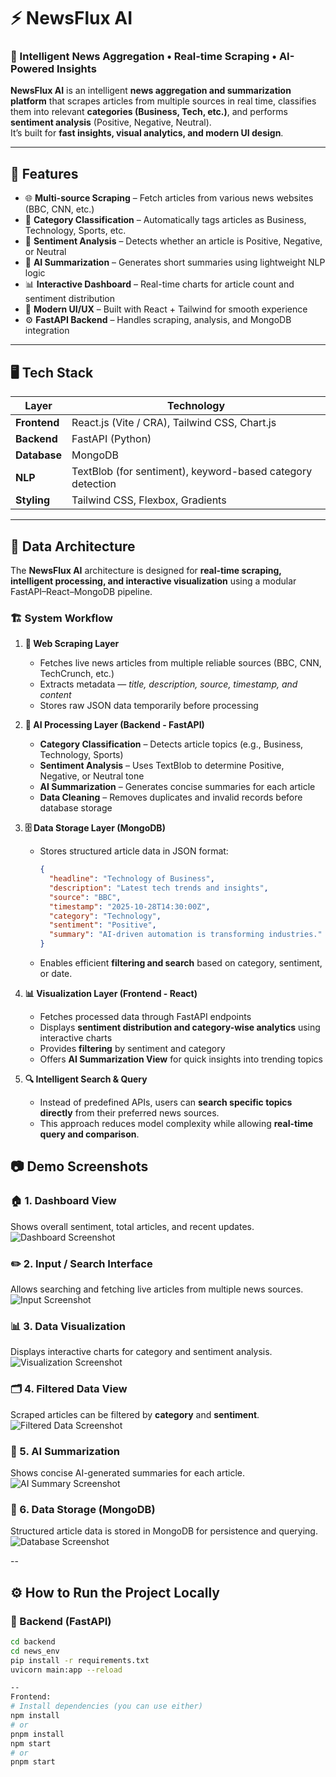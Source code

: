 # ⚡ NewsFlux AI

### 🧠 Intelligent News Aggregation • Real-time Scraping • AI-Powered Insights

**NewsFlux AI** is an intelligent **news aggregation and summarization platform** that scrapes articles from multiple sources in real time, classifies them into relevant **categories (Business, Tech, etc.)**, and performs **sentiment analysis** (Positive, Negative, Neutral).  
It’s built for **fast insights, visual analytics, and modern UI design**.

---

## 🚀 Features

- 🌐 **Multi-source Scraping** – Fetch articles from various news websites (BBC, CNN, etc.)
- 🧠 **Category Classification** – Automatically tags articles as Business, Technology, Sports, etc.
- 💬 **Sentiment Analysis** – Detects whether an article is Positive, Negative, or Neutral
- 🧩 **AI Summarization** – Generates short summaries using lightweight NLP logic
- 📊 **Interactive Dashboard** – Real-time charts for article count and sentiment distribution
- 💎 **Modern UI/UX** – Built with React + Tailwind for smooth experience
- ⚙️ **FastAPI Backend** – Handles scraping, analysis, and MongoDB integration

---

## 🖥️ Tech Stack

| Layer | Technology |
|-------|-------------|
| **Frontend** | React.js (Vite / CRA), Tailwind CSS, Chart.js |
| **Backend** | FastAPI (Python) |
| **Database** | MongoDB |
| **NLP** | TextBlob (for sentiment), keyword-based category detection |
| **Styling** | Tailwind CSS, Flexbox, Gradients |

---

## 🧩 Data Architecture

The **NewsFlux AI** architecture is designed for **real-time scraping, intelligent processing, and interactive visualization** using a modular FastAPI–React–MongoDB pipeline.

### 🏗️ System Workflow

1. **📰 Web Scraping Layer**
   - Fetches live news articles from multiple reliable sources (BBC, CNN, TechCrunch, etc.)
   - Extracts metadata — *title, description, source, timestamp, and content*
   - Stores raw JSON data temporarily before processing

2. **🤖 AI Processing Layer (Backend - FastAPI)**
   - **Category Classification** – Detects article topics (e.g., Business, Technology, Sports)
   - **Sentiment Analysis** – Uses TextBlob to determine Positive, Negative, or Neutral tone
   - **AI Summarization** – Generates concise summaries for each article
   - **Data Cleaning** – Removes duplicates and invalid records before database storage

3. **🗄️ Data Storage Layer (MongoDB)**
   - Stores structured article data in JSON format:
     ```json
     {
       "headline": "Technology of Business",
       "description": "Latest tech trends and insights",
       "source": "BBC",
       "timestamp": "2025-10-28T14:30:00Z",
       "category": "Technology",
       "sentiment": "Positive",
       "summary": "AI-driven automation is transforming industries."
     }
     ```
   - Enables efficient **filtering and search** based on category, sentiment, or date.

4. **📊 Visualization Layer (Frontend - React)**
   - Fetches processed data through FastAPI endpoints
   - Displays **sentiment distribution and category-wise analytics** using interactive charts
   - Provides **filtering** by sentiment and category
   - Offers **AI Summarization View** for quick insights into trending topics

5. **🔍 Intelligent Search & Query**
   - Instead of predefined APIs, users can **search specific topics directly** from their preferred news sources.
   - This approach reduces model complexity while allowing **real-time query and comparison**.


## 📷 Demo Screenshots

### 🏠 1. Dashboard View  
Shows overall sentiment, total articles, and recent updates.  
![Dashboard Screenshot](screenshots/1.png)

### ✏️ 2. Input / Search Interface  
Allows searching and fetching live articles from multiple news sources.  
![Input Screenshot](screenshots/2.png)

### 📊 3. Data Visualization  
Displays interactive charts for category and sentiment analysis.  
![Visualization Screenshot](screenshots/3.png)

### 🗂️ 4. Filtered Data View  
Scraped articles can be filtered by **category** and **sentiment**.  
![Filtered Data Screenshot](screenshots/4.png)

### 🤖 5. AI Summarization  
Shows concise AI-generated summaries for each article.  
![AI Summary Screenshot](screenshots/5.png)

### 💾 6. Data Storage (MongoDB)  
Structured article data is stored in MongoDB for persistence and querying.  
![Database Screenshot](screenshots/6.png)


--
## ⚙️ How to Run the Project Locally

### 🧩 Backend (FastAPI)
```bash
cd backend
cd news_env
pip install -r requirements.txt
uvicorn main:app --reload

--
Frontend:
# Install dependencies (you can use either)
npm install
# or
pnpm install
npm start
# or
pnpm start



